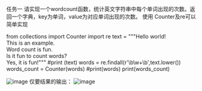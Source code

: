 任务一
请实现一个wordcount函数，统计英文字符串中每个单词出现的次数。返回一个字典，key为单词，value为对应单词出现的次数。
使用 Counter及re可以简单实现

from collections import Counter
import re
text = """Hello world!  
This is an example.  
Word count is fun.  
Is it fun to count words?  
Yes, it is fun!"""
#print (text)
words = re.findall(r'\b\w+\b',text.lower())
words_count = Counter(words)
#print(words)
print(words_count)

![image](https://github.com/user-attachments/assets/1f865a43-f8ea-487a-b2b8-dc3ee4ce0ec4)
仅要结果的输出：
![image](https://github.com/user-attachments/assets/6412aa66-3aca-4d15-9490-d9699d2ac2f8)


